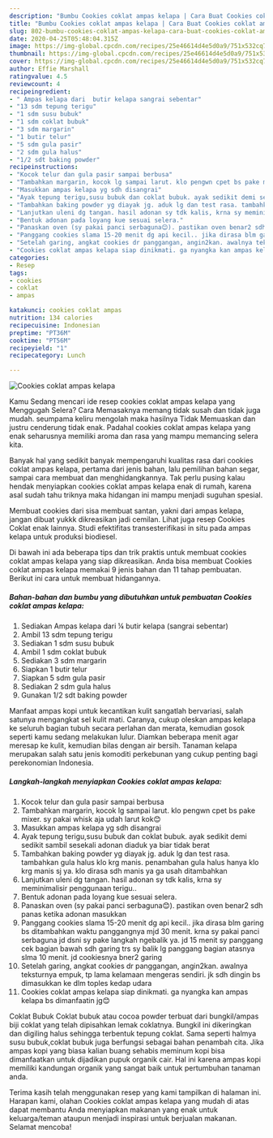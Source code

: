 ```yaml
---
description: "Bumbu Cookies coklat ampas kelapa | Cara Buat Cookies coklat ampas kelapa Yang Sedap"
title: "Bumbu Cookies coklat ampas kelapa | Cara Buat Cookies coklat ampas kelapa Yang Sedap"
slug: 802-bumbu-cookies-coklat-ampas-kelapa-cara-buat-cookies-coklat-ampas-kelapa-yang-sedap
date: 2020-04-25T05:48:04.315Z
image: https://img-global.cpcdn.com/recipes/25e46614d4e5d0a9/751x532cq70/cookies-coklat-ampas-kelapa-foto-resep-utama.jpg
thumbnail: https://img-global.cpcdn.com/recipes/25e46614d4e5d0a9/751x532cq70/cookies-coklat-ampas-kelapa-foto-resep-utama.jpg
cover: https://img-global.cpcdn.com/recipes/25e46614d4e5d0a9/751x532cq70/cookies-coklat-ampas-kelapa-foto-resep-utama.jpg
author: Effie Marshall
ratingvalue: 4.5
reviewcount: 4
recipeingredient:
- " Ampas kelapa dari  butir kelapa sangrai sebentar"
- "13 sdm tepung terigu"
- "1 sdm susu bubuk"
- "1 sdm coklat bubuk"
- "3 sdm margarin"
- "1 butir telur"
- "5 sdm gula pasir"
- "2 sdm gula halus"
- "1/2 sdt baking powder"
recipeinstructions:
- "Kocok telur dan gula pasir sampai berbusa"
- "Tambahkan margarin, kocok lg sampai larut. klo pengwn cpet bs pake mixer. sy pakai whisk aja udah larut kok😊"
- "Masukkan ampas kelapa yg sdh disangrai"
- "Ayak tepung terigu,susu bubuk dan coklat bubuk. ayak sedikit demi sedikit sambil sesekali adonan diaduk ya biar tidak berat"
- "Tambahkan baking powder yg diayak jg. aduk lg dan test rasa. tambahkan gula halus klo krg manis. penambahan gula halus hanya klo krg manis sj ya. klo dirasa sdh manis ya ga usah ditambahkan"
- "Lanjutkan uleni dg tangan. hasil adonan sy tdk kalis, krna sy meminimalisir penggunaan terigu.."
- "Bentuk adonan pada loyang kue sesuai selera."
- "Panaskan oven (sy pakai panci serbaguna😊). pastikan oven benar2 sdh panas ketika adonan masukkan"
- "Panggang cookies slama 15-20 menit dg api kecil.. jika dirasa blm garing bs ditambahkan waktu panggangnya mjd 30 menit. krna sy pakai panci serbaguna jd dsni sy pake langkah ngebalik ya. jd 15 menit sy panggang cek bagian bawah sdh garing trs sy balik lg panggang bagian atasnya slma 10 menit. jd cookiesnya bner2 garing"
- "Setelah garing, angkat cookies dr panggangan, angin2kan. awalnya teksturnya empuk, tp lama kelamaan mengeras sendiri. jk sdh dingin bs dimasukkan ke dlm toples kedap udara"
- "Cookies coklat ampas kelapa siap dinikmati. ga nyangka kan ampas kelapa bs dimanfaatin jg😊"
categories:
- Resep
tags:
- cookies
- coklat
- ampas

katakunci: cookies coklat ampas 
nutrition: 134 calories
recipecuisine: Indonesian
preptime: "PT36M"
cooktime: "PT56M"
recipeyield: "1"
recipecategory: Lunch

---
```



![Cookies coklat ampas kelapa](https://img-global.cpcdn.com/recipes/25e46614d4e5d0a9/751x532cq70/cookies-coklat-ampas-kelapa-foto-resep-utama.jpg)

Kamu Sedang mencari ide resep cookies coklat ampas kelapa yang Menggugah Selera? Cara Memasaknya memang tidak susah dan tidak juga mudah. seumpama keliru mengolah maka hasilnya Tidak Memuaskan dan justru cenderung tidak enak. Padahal cookies coklat ampas kelapa yang enak seharusnya memiliki aroma dan rasa yang mampu memancing selera kita.

Banyak hal yang sedikit banyak mempengaruhi kualitas rasa dari cookies coklat ampas kelapa, pertama dari jenis bahan, lalu pemilihan bahan segar, sampai cara membuat dan menghidangkannya. Tak perlu pusing kalau hendak menyiapkan cookies coklat ampas kelapa enak di rumah, karena asal sudah tahu triknya maka hidangan ini mampu menjadi suguhan spesial.

Membuat cookies dari sisa membuat santan, yakni dari ampas kelapa, jangan dibuat yukkk dikreasikan jadi cemilan. Lihat juga resep Cookies Coklat enak lainnya. Studi efektifitas transesterifikasi in situ pada ampas kelapa untuk produksi biodiesel.


Di bawah ini ada beberapa tips dan trik praktis untuk membuat cookies coklat ampas kelapa yang siap dikreasikan. Anda bisa membuat Cookies coklat ampas kelapa memakai 9 jenis bahan dan 11 tahap pembuatan. Berikut ini cara untuk membuat hidangannya.

<!--inarticleads1-->

##### Bahan-bahan dan bumbu yang dibutuhkan untuk pembuatan Cookies coklat ampas kelapa:

1. Sediakan  Ampas kelapa dari ¼ butir kelapa (sangrai sebentar)
1. Ambil 13 sdm tepung terigu
1. Sediakan 1 sdm susu bubuk
1. Ambil 1 sdm coklat bubuk
1. Sediakan 3 sdm margarin
1. Siapkan 1 butir telur
1. Siapkan 5 sdm gula pasir
1. Sediakan 2 sdm gula halus
1. Gunakan 1/2 sdt baking powder


Manfaat ampas kopi untuk kecantikan kulit sangatlah bervariasi, salah satunya mengangkat sel kulit mati. Caranya, cukup oleskan ampas kelapa ke seluruh bagian tubuh secara perlahan dan merata, kemudian gosok seperti kamu sedang melakukan lulur. Diamkan beberapa menit agar meresap ke kulit, kemudian bilas dengan air bersih. Tanaman kelapa merupakan salah satu jenis komoditi perkebunan yang cukup penting bagi perekonomian Indonesia. 

<!--inarticleads2-->

##### Langkah-langkah menyiapkan Cookies coklat ampas kelapa:

1. Kocok telur dan gula pasir sampai berbusa
1. Tambahkan margarin, kocok lg sampai larut. klo pengwn cpet bs pake mixer. sy pakai whisk aja udah larut kok😊
1. Masukkan ampas kelapa yg sdh disangrai
1. Ayak tepung terigu,susu bubuk dan coklat bubuk. ayak sedikit demi sedikit sambil sesekali adonan diaduk ya biar tidak berat
1. Tambahkan baking powder yg diayak jg. aduk lg dan test rasa. tambahkan gula halus klo krg manis. penambahan gula halus hanya klo krg manis sj ya. klo dirasa sdh manis ya ga usah ditambahkan
1. Lanjutkan uleni dg tangan. hasil adonan sy tdk kalis, krna sy meminimalisir penggunaan terigu..
1. Bentuk adonan pada loyang kue sesuai selera.
1. Panaskan oven (sy pakai panci serbaguna😊). pastikan oven benar2 sdh panas ketika adonan masukkan
1. Panggang cookies slama 15-20 menit dg api kecil.. jika dirasa blm garing bs ditambahkan waktu panggangnya mjd 30 menit. krna sy pakai panci serbaguna jd dsni sy pake langkah ngebalik ya. jd 15 menit sy panggang cek bagian bawah sdh garing trs sy balik lg panggang bagian atasnya slma 10 menit. jd cookiesnya bner2 garing
1. Setelah garing, angkat cookies dr panggangan, angin2kan. awalnya teksturnya empuk, tp lama kelamaan mengeras sendiri. jk sdh dingin bs dimasukkan ke dlm toples kedap udara
1. Cookies coklat ampas kelapa siap dinikmati. ga nyangka kan ampas kelapa bs dimanfaatin jg😊


Coklat Bubuk Coklat bubuk atau cocoa powder terbuat dari bungkil/ampas biji coklat yang telah dipisahkan lemak coklatnya. Bungkil ini dikeringkan dan digiling halus sehingga terbentuk tepung coklat. Sama seperti halmya susu bubuk,coklat bubuk juga berfungsi sebagai bahan penambah cita. Jika ampas kopi yang biasa kalian buang sehabis meminum kopi bisa dimanfaatkan untuk dijadikan pupuk organik cair. Hal ini karena ampas kopi memiliki kandungan organik yang sangat baik untuk pertumbuhan tanaman anda. 

Terima kasih telah menggunakan resep yang kami tampilkan di halaman ini. Harapan kami, olahan Cookies coklat ampas kelapa yang mudah di atas dapat membantu Anda menyiapkan makanan yang enak untuk keluarga/teman ataupun menjadi inspirasi untuk berjualan makanan. Selamat mencoba!
